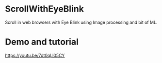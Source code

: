 # ScrollWithEyeBlink
Scroll in web browsers with Eye Blink using Image processing and bit of ML.   

# Demo and tutorial 
https://youtu.be/7dt0qLl05CY

